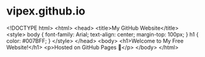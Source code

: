 # vipex.github.io
&lt;!DOCTYPE html> &lt;html> &lt;head>   &lt;title>My GitHub Website&lt;/title>   &lt;style>     body { font-family: Arial; text-align: center; margin-top: 100px; }     h1 { color: #007BFF; }   &lt;/style> &lt;/head> &lt;body>   &lt;h1>Welcome to My Free Website!&lt;/h1>   &lt;p>Hosted on GitHub Pages 🚀&lt;/p> &lt;/body> &lt;/html>
